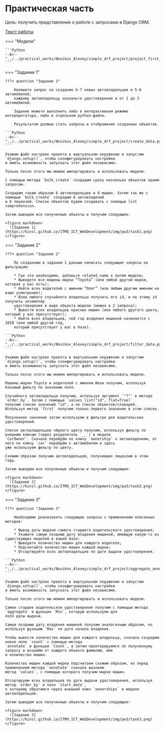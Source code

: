 # Практическая часть
Цель: получить представление о работе с запросами в Django ORM.
 
<a href="https://docs.google.com/document/d/1jB8EYOWk-bbjB6sLr1s7dOmLYRC9Z5jIV6xIpnigdvY/edit?usp=sharing" class="external-link" target="_blank">Текст работы</a>


=== "Модели"

    ```Python
    --8<-- "../../practical_works/Novikov_Alexey/simple_drf_project/project_first_app/models.py"
    ```

=== "Задание 1"

    ???+ question "Задание 1"
    
        Напишите запрос на создание 6-7 новых автовладельцев и 5-6 автомобилей, 
        каждому автовладельцу назначьте удостоверение и от 1 до 3 автомобилей. 
        
        Задание можете выполнить либо в интерактивном режиме интерпретатора, либо в отдельном python-файле. 
        
        Результатом должны стать запросы и отображение созданных объектов. 
 
    ```Python
    --8<-- "../../practical_works/Novikov_Alexey/simple_drf_project/create_data.py"
    ```

    Укажем файл настроек проекта в виртуальном окружении и запустим `django.setup()`, чтобы сконфигурировать настройки 
    и иметь возможность запускать этот файл независимо.

    Только после этого мы можем импортировать и использовать модели.

    С помощью метода `bulk_create` создадим сразу несколько объектов одним запросом.

    Создадим таким образом 6 автовладельцев и 6 машин. Затем так же с помощью `bulk_create` создадим 6 автовладений 
    и 6 лицензий. Список объектов будем создавать с помощью list comprehension.

    Затем выведем все полученные объекты и получим следующее:

    <figure markdown>
      ![Задание 1](https://kinsl.github.io/ITMO_ICT_WebDevelopment/img/pw3/task1.png)
    </figure>

=== "Задание 2"

    ???+ question "Задание 2"
    
        По созданным в задании 1 данным написать следующие запросы на фильтрацию:

        * Где это необходимо, добавьте related_name к полям модели;
        * Выведете все машины марки “Toyota” (или любой другой марки, которая у вас есть);
        * Найти всех водителей с именем “Олег” (или любым другим именем на ваше усмотрение);
        * Взяв любого случайного владельца получить его id, и по этому id получить экземпляр 
        удостоверения в виде объекта модели (можно в 2 запроса);
        * Вывести всех владельцев красных машин (или любого другого цвета, который у вас присутствует);
        * Найти всех владельцев, чей год владения машиной начинается с 2010 (или любой другой год, 
        который присутствует у вас в базе).

    ```Python
    --8<-- "../../practical_works/Novikov_Alexey/simple_drf_project/filter_data.py"
    ```

    Укажем файл настроек проекта в виртуальном окружении и запустим `django.setup()`, чтобы сконфигурировать настройки 
    и иметь возможность запускать этот файл независимо.

    Только после этого мы можем импортировать и использовать модели.

    Машины марки Toyota и водителей с именем Иван получим, используя базовый фильтр по значению поля.

    Случайного автовладельца получим, используя аргумент `"?"` в методе `order_by`. Затем с помощью `values_list("id", flat=True)` 
    получим список значений "id", а не список объектов/словарей.  
    Используя метод `first` получим только первого значение в этом списке.

    Полученное значение затем используем в фильтре для водительских удостоверений.

    Список автовладельцев чёрного цвета получим, используя фильтр по внешним ключам (через разделитель `__`) в модели 
    `CarOwner`. Сначала перейдём по ключу `ownership` к автовладениям, от него по ключу `car` перейдём к автомобилям и здесь 
    уже используем фильтр по цвету.

    Схожим образом получим автовладельцев, получивших лицензию в этом году.

    Затем выведем все полученные объекты и получим следующее:

    <figure markdown>
      ![Задание 2](https://kinsl.github.io/ITMO_ICT_WebDevelopment/img/pw3/task2.png)
    </figure>

=== "Задание 3"

    ???+ question "Задание 3"
    
        Необходимо реализовать следующие запросы c применением описанных методов:

        * Вывод даты выдачи самого старшего водительского удостоверения;
        * Укажите самую позднюю дату владения машиной, имеющую какую-то из существующих моделей в вашей базе;
        * Выведите количество машин для каждого водителя;
        * Подсчитайте количество машин каждой марки;
        * Отсортируйте всех автовладельцев по дате выдачи удостоверения. 

    ```Python
    --8<-- "../../practical_works/Novikov_Alexey/simple_drf_project/aggregate_annotate_data.py"
    ```

    Укажем файл настроек проекта в виртуальном окружении и запустим `django.setup()`, чтобы сконфигурировать настройки 
    и иметь возможность запускать этот файл независимо.

    Только после этого мы можем импортировать и использовать модели.

    Самое старшее водительское удостоверение получим с помощью метода `aggregate` и функции `Min`, которую используем для 
    поля даты выдачи.

    Самую позднюю дату владения машиной получим аналогичным образом, но используя функцию `Max` по дате начала владения.

    Чтобы вывести количество машин для каждого владельца, сначала создадим новое поле `count` с помощью метода 
    `annotate` и функции `Count`, а затем проитерируемся по полученнуму запросу и возьмём от каждого объекта фамилию, имя 
    и количество машин.

    Количество машин каждой марки подсчитаем схожим образом, но перед применением метода `annotate` сначала вызовем 
    метод `values`, с помощью которого получим марки машин.

    Отсортируем всех владельцев по дате выдачи удостоверения, используя метод `order_by` и поле `start_date`, 
    к которому обратимся через внешний ключ `ownerships` в модели автовладельцев.

    Затем выведем все полученные объекты и получим следующее:

    <figure markdown>
      ![Задание 3](https://kinsl.github.io/ITMO_ICT_WebDevelopment/img/pw3/task3.png)
    </figure>